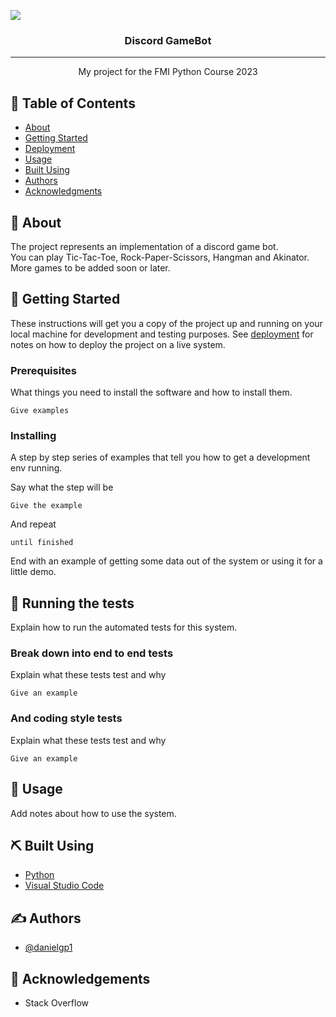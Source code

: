 
![](https://graphicsfamily.com/wp-content/uploads/edd/2021/09/Gaming-Logo-Design-Template-1180x664.jpg)

<h3 align="center">Discord GameBot</h3>

---

<p align="center">
    My project for the FMI Python Course 2023
    <br> 
</p>

## 📝 Table of Contents

- [About](#about)
- [Getting Started](#getting_started)
- [Deployment](#deployment)
- [Usage](#usage)
- [Built Using](#built_using)
- [Authors](#authors)
- [Acknowledgments](#acknowledgement)

## 🧐 About <a name = "about"></a>

The project represents an implementation of a discord game bot. <br>
You can play Tic-Tac-Toe, Rock-Paper-Scissors, Hangman and Akinator. <br>
More games to be added soon or later.

## 🏁 Getting Started <a name = "getting_started"></a>

These instructions will get you a copy of the project up and running on your local machine for development and testing purposes. See [deployment](#deployment) for notes on how to deploy the project on a live system.

### Prerequisites

What things you need to install the software and how to install them.

```
Give examples
```

### Installing

A step by step series of examples that tell you how to get a development env running.

Say what the step will be

```
Give the example
```

And repeat

```
until finished
```

End with an example of getting some data out of the system or using it for a little demo.

## 🔧 Running the tests <a name = "tests"></a>

Explain how to run the automated tests for this system.

### Break down into end to end tests

Explain what these tests test and why

```
Give an example
```

### And coding style tests

Explain what these tests test and why

```
Give an example
```

## 🎈 Usage <a name="usage"></a>

Add notes about how to use the system.


## ⛏️ Built Using <a name = "built_using"></a>

- [Python](https://www.python.org/) 
- [Visual Studio Code](https://code.visualstudio.com/) 


## ✍️ Authors <a name = "authors"></a>

- [@danielgp1](https://github.com/danielgp1)

## 🎉 Acknowledgements <a name = "acknowledgement"></a>

- Stack Overflow

